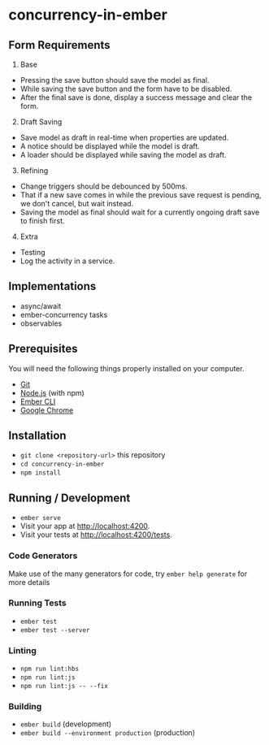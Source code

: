# concurrency-in-ember

## Form Requirements

1. Base
  * Pressing the save button should save the model as final.
  * While saving the save button and the form have to be disabled.
  * After the final save is done, display a success message and clear the form.
2. Draft Saving
  * Save model as draft in real-time when properties are updated.
  * A notice should be displayed while the model is draft.
  * A loader should be displayed while saving the model as draft.
3. Refining
  * Change triggers should be debounced by 500ms.
  * That if a new save comes in while the previous save request is pending, we don't cancel, but wait instead.
  * Saving the model as final should wait for a currently ongoing draft save to finish first.
4. Extra
  * Testing
  * Log the activity in a service.

## Implementations

* async/await
* ember-concurrency tasks
* observables

## Prerequisites

You will need the following things properly installed on your computer.

* [Git](https://git-scm.com/)
* [Node.js](https://nodejs.org/) (with npm)
* [Ember CLI](https://ember-cli.com/)
* [Google Chrome](https://google.com/chrome/)

## Installation

* `git clone <repository-url>` this repository
* `cd concurrency-in-ember`
* `npm install`

## Running / Development

* `ember serve`
* Visit your app at [http://localhost:4200](http://localhost:4200).
* Visit your tests at [http://localhost:4200/tests](http://localhost:4200/tests).

### Code Generators

Make use of the many generators for code, try `ember help generate` for more details

### Running Tests

* `ember test`
* `ember test --server`

### Linting

* `npm run lint:hbs`
* `npm run lint:js`
* `npm run lint:js -- --fix`

### Building

* `ember build` (development)
* `ember build --environment production` (production)
